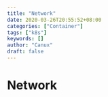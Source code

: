 ```yaml
---
title: "Network"
date: 2020-03-26T20:55:52+08:00
categories: ["Container"]
tags: ["k8s"]
keywords: []
author: "Canux"
draft: false
---
```


# Network
